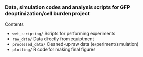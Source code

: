 ### Data, simulation codes and analysis scripts for GFP deoptimization/cell burden project

Contents:
- `wet_scripting/` Scripts for performing experiments
- `raw_data/` Data directly from equiptment
- `processed_data/` Cleaned-up raw data (experiment/simulation)
- `plotting/` R code for making final figures
